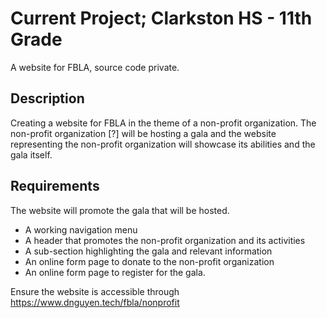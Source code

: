# Current Project; Clarkston HS - 11th Grade
A website for FBLA, source code private.

## Description
Creating a website for FBLA in the theme of a non-profit organization.
The non-profit organization [?] will be hosting a gala and the website representing the non-profit organization will showcase its abilities and the gala itself.

## Requirements
The website will promote the gala that will be hosted.
- A working navigation menu
- A header that promotes the non-profit organization and its activities
- A sub-section highlighting the gala and relevant information
- An online form page to donate to the non-profit organization
- An online form page to register for the gala.

Ensure the website is accessible through https://www.dnguyen.tech/fbla/nonprofit
